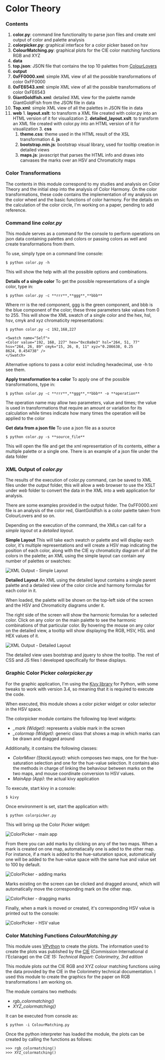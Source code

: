 # Color Theory

### Contents
1. **color.py**: command line functionality to parse json files and create xml output of color and palette analysis
2. **colorpicker.py**: graphical interface for a color picker based on hsv
3. **ColourMatching.py**: graphical plots for the CIE color matching functions RGB and XYZ
4. **data**
  1. **top.json**: JSON file that contains the top 10 palettes from [ColourLovers](http://www.colourlovers.com/palettes/most-loved/all-time/meta)
5. **output**
  1. **0xFF0000.xml**: simple XML view of all the possible transformations of color 0xFF0000
  2. **0xFE6543.xml**: simple XML view of all the possible transformations of color 0xFE6543 
  3. **GiantGoldfish.xml**: detailed XML view for the palette namde GiantGoldFish from the JSON file in data
  4. **Top.xml**: simple XML view of all the palettes in JSON file in data
  5. **web**
    1. **layout.xslt**: to transform a XML file created with color.py into an HTML version of it for visualization
    2. **detailed_layout.xslt**: to transform an XML file created with color.py into an HTML version of it for visualization
    3. **css**
      1. **theme.css**: theme used in the HTML result of the XSL transformation
    4. **js**
      1. **bootstrap.min.js**: bootstrap visual library, used for tooltip creation in detailed views
      2. **maps.js**: javascript that parses the HTML info and draws into canvases the marks over an HSV and Chromaticity maps

### Color Transformations
The contents in this module correspond to my studies and analysis on Color Theory and the initial step into the analysis of Color Harmony. On the color transformations, these code contains the implementation of my analysis on the color wheel and the basic functions of color harmony. For the details on the calculation of the color circle, I'm working on a paper, pending to add reference.

### Command line *color.py*
This module serves as a command for the console to perform operations on json data containing palettes and colors or passing colors as well and create transformations from them.

To use, simply type on a command line console:

    $ python color.py -h

This will show the help with all the possible options and combinations. 

**Details of a single color**
To get the possible representations of a single color, type in:

    $ python color.py -c **rrr**,**ggg**,**bbb**

Where rrr is the red component, ggg is the green component, and bbb is the blue component of the color; these three parameters take values from 0 to 255. This will show the XML swatch of a single color and the hex, hsl, hsv, cmyk and xyz chromaticity representations:

    $ python color.py -c 192,168,227

    <Swatch name="Self">
    <Color value="192, 168, 227" hex="0xc0a8e3" hsl="264, 51, 77" hsv="264, 26, 89" cmyk="15, 26, 0, 11" xyz="0.286638, 0.25
    8624, 0.454738" />
    </Swatch>

Alternative options to pass a color exist including hexadecimal, use -h to see them.

**Apply transformation to a color**
To apply one of the possible transformations, type in:

    $ python color.py -c **rrr**,**ggg**,**bbb** -o **operation**

The operation name may allow two parameters, value and times; the value is used in transformations that require an amount or variation for its calculation while times indicate how many times the operation will be applied to the color

**Get data from a json file**
To use a json file as a source

    $ python color.py -s **source_file**

This will open the file and get the xml representation of its contents, either a multiple palette or a single one. There is an example of a json file under the data folder

### XML Output of *color.py*
The results of the execution of color.py command, can be saved to XML files under the *output* folder, this will allow a web browser to use the XSLT under *web* folder to convert the data in the XML into a web application for analysis.

There are some examples provided in the output folder. The 0xFF0000.xml file is an analysis of the color red, GiantGoldfish is a color palette taken from ColourLovers and so on.

Depending on the execution of the command, the XMLs can call for a *simple layout* ot a *detailed layout*.

**Simple Layout**
This will take each swatch or palette and will display each color, it's multiple representations and will create a HSV map indicating the position of each color, along with the CIE xy chromaticity diagram of all the colors in the palette; an XML using the simple layout can contain any number of palettes or swatches:

![XML Output - Simple Layout](https://raw.githubusercontent.com/vinceynhz/python_code/master/ColorTheory/img/screen5.png)

**Detailed Layout**
An XML using the detailed layout contains a single parent palette and a detailed view of the color circle and harmony formulas for each color in it. 

When loaded, the palette will be shown on the top-left side of the screen and the HSV and Chromaticity diagrams under it. 

The right side of the screen will show the harmonic formulas for a selected color. Click on any color on the main palette to see the harmonic combinations of that particular color. By hovering the mouse on any color on the detailed view, a tooltip will show displaying the RGB, HSV, HSL and HEX values of it.

![XML Output - Detailed Layout](https://raw.githubusercontent.com/vinceynhz/python_code/master/ColorTheory/img/screen6.png)

The detailed view uses bootstrap and jquery to show the tooltip. The rest of CSS and JS files I developed specifically for these displays.

### Graphic Color Picker *colorpicker.py*
For the graphic application, I'm using the [Kivy library](https://kivy.org/ "Kivy") for Python, with some tweaks to work with version 3.4, so meaning that it is required to execute the code.

When executed, this module shows a color picker widget or color selector in the HSV space.

The colorpicker module contains the following top level widgets:
* *_mark (Widget)*: represents a visible mark in the screen
* *_colormap (Widget)*: generic class that shows a map in which marks can be drawn and dragged around

Additionally, it contains the following classes:
* *ColorMixer (StackLayout)*: which composes two maps, one for the hue-saturation selection and one for the hue-value selection. It contains also the methods in charge of linking the behaviour between marks on the two maps, and mouse coordinate conversion to HSV values.
* *MainApp (App)*: the actual kivy application

To execute, start kivy in a console:

    $ kivy

Once environment is set, start the application with:

    $ python colorpicker.py

This will bring up the Color Picker widget:
 
![ColorPicker - main app](https://raw.githubusercontent.com/vinceynhz/python_code/master/ColorTheory/img/screen1.png)

From there you can add marks by clicking on any of the two maps. When a mark is created on one map, automatiacally one is aded to the other map. For instance, if a mark is added to the hue-saturation space, automatically one will be added to the hue-value space with the same hue and value set to 100 by default.

![ColorPicker - adding marks](https://raw.githubusercontent.com/vinceynhz/python_code/master/ColorTheory/img/screen2.png)

Marks existing on the screen can be clicked and dragged around, which will automatically move the corresponding mark on the other map. 

![ColorPicker - dragging marks](https://raw.githubusercontent.com/vinceynhz/python_code/master/ColorTheory/img/screen3.gif)

Finally, when a mark is moved or created, it's corresponding HSV value is printed out to the console:

![ColorPicker - HSV value](https://raw.githubusercontent.com/vinceynhz/python_code/master/ColorTheory/img/screen4.gif)

### Color Matching Functions *ColourMatching.py*
This module uses [VPython](http://vpython.org/) to create the plots. The information used to create the plots was published by the [CIE](http://www.cie.co.at/) (Commission International d l'Eclairage) on the *CIE 15: Technical Report: Colorimetry, 3rd edition*

This module plots out the CIE RGB and XYZ colour matching functions using the data provided by the CIE in the Colorimetry technical documentation. I used this module to create the graphics for the paper on RGB transformations I am working on.

The module contains two methods:
* *rgb_colormatching()*
* *XYZ_colormatching()*

It can be executed from console as:

    $ python -i ColourMatching.py

Once the python interpreter has loaded the module, the plots can be created by calling the functions as follows:

    >>> rgb_colormatching()
    >>> XYZ_colormatching()